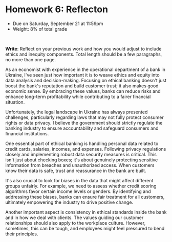 # Homework 6: Reflecton

- Due on Saturday, September 21 at 11:59pm
- Weight: 8% of total grade

<br>

**Write**: Reflect on your previous work and how you would adjust to include ethics and inequity components. Total length should be a few paragraphs, no more than one page.


As an economist with experience in the operational department of a bank in Ukraine, I've seen just how important it is to weave ethics and equity into data analysis and decision-making. Focusing on ethical banking doesn't just boost the bank's reputation and build customer trust; it also makes good economic sense. By embracing these values, banks can reduce risks and enhance long-term profitability while contributing to a fairer financial situation.

Unfortunately, the legal landscape in Ukraine has always presented challenges, particularly regarding laws that may not fully protect consumer rights or data privacy. I believe the government should strictly regulate the banking industry to ensure accountability and safeguard consumers and financial institutions.

One essential part of ethical banking is handling personal data related to credit cards, salaries, incomes, and expenses. Following privacy regulations closely and implementing robust data security measures is critical. This isn't just about checking boxes; it's about genuinely protecting sensitive information from breaches and unauthorized access. When customers know their data is safe, trust and reassurance in the bank are built.

It's also crucial to look for biases in the data that might affect different groups unfairly. For example, we need to assess whether credit scoring algorithms favor certain income levels or genders. By identifying and addressing these biases, banks can ensure fair treatment for all customers, ultimately empowering the industry to drive positive change.

Another important aspect is consistency in ethical standards inside the bank and in how we deal with clients. The values guiding our customer relationships should also apply to the workplace culture. However, sometimes, this can be tough, and employees might feel pressured to bend their principles. 
